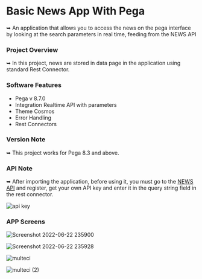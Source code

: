 # Basic News App With Pega

➥ An application that allows you to access the news on the pega interface by looking at the search parameters in real time, feeding from the NEWS API

<h3> Project Overview </h3>
➥ In this project, news are stored in data page in the application using standard Rest Connector.
<h3> Software Features </h3>
<ul>
        <li>Pega v 8.7.0</li>
        <li>Integration Realtime API with parameters</li>
        <li>Theme Cosmos</li>
        <li>Error Handling</li>
        <li>Rest Connectors</li>
</ul>

<h3> Version Note </h3>
➥ This project works for Pega 8.3 and above.

<h3> API Note </h3>
➥ After importing the application, before using it, you must go to the <a href="https://newsapi.org/">NEWS API</a> and register, get your own API key and enter it in the query string field in the rest connector.

![api key](https://user-images.githubusercontent.com/58748375/176008125-06c4d84a-bee6-4920-a32c-b4382165cc21.png)

<h3> APP Screens</h3>

![Screenshot 2022-06-22 235900](https://user-images.githubusercontent.com/58748375/176008827-0e8c99f2-f135-43db-acce-91c4b20bce30.png)

![Screenshot 2022-06-22 235928](https://user-images.githubusercontent.com/58748375/176008957-593418ab-81a6-4585-bf24-21a7ee5459e6.png)

![multeci](https://user-images.githubusercontent.com/58748375/176008977-8415bac6-f1f9-48d2-8d79-f292a5255ad4.png)

![multeci (2)](https://user-images.githubusercontent.com/58748375/176008980-9251b73e-f72d-41a3-9aed-1572a9cbfb2f.png)

